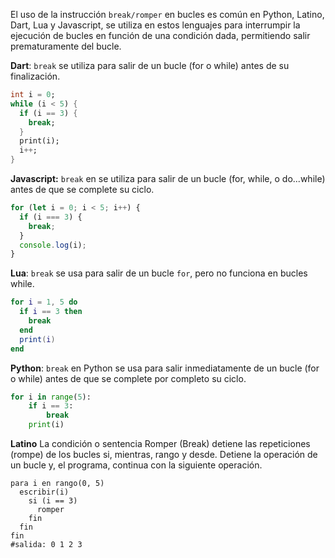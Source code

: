 El uso de la instrucción `break/romper` en bucles es común en Python, Latino, Dart, Lua y Javascript,  se utiliza en estos lenguajes para interrumpir la ejecución de bucles en función de una condición dada, permitiendo salir prematuramente del bucle.

**Dart**: `break` se utiliza para salir de un bucle (for o while) antes de su finalización.

```dart
int i = 0;
while (i < 5) {
  if (i == 3) {
    break;
  }
  print(i);
  i++;
}
```

**Javascript:** `break` en se utiliza para salir de un bucle (for, while, o do...while) antes de que se complete su ciclo.

```javascript 
for (let i = 0; i < 5; i++) {
  if (i === 3) {
    break;
  }
  console.log(i);
}
```


**Lua**: `break` se usa para salir de un bucle `for`, pero no funciona en bucles while.

```lua
for i = 1, 5 do
  if i == 3 then
    break
  end
  print(i)
end

```

**Python**: `break` en Python se usa para salir inmediatamente de un bucle (for o while) antes de que se complete por completo su ciclo. 

```python
for i in range(5):
    if i == 3:
        break
    print(i)
```

**Latino** La condición o sentencia Romper (Break) detiene las repeticiones (rompe) de los bucles si, mientras, rango y desde. Detiene la operación de un bucle y, el programa, continua con la siguiente operación. 

```latino
para i en rango(0, 5)
  escribir(i)
    si (i == 3)
      romper
    fin
  fin
fin
#salida: 0 1 2 3
```
